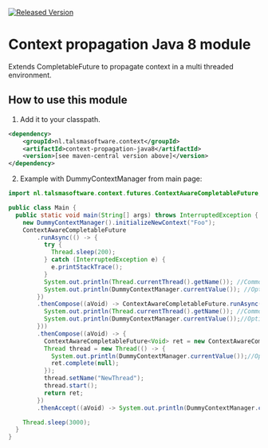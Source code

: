 [![Released Version][maven-img]][maven] 

# Context propagation Java 8 module

Extends CompletableFuture to propagate context in a multi threaded environment.

## How to use this module

1. Add it to your classpath.
  ```xml
  <dependency>
      <groupId>nl.talsmasoftware.context</groupId>
      <artifactId>context-propagation-java8</artifactId>
      <version>[see maven-central version above]</version>
  </dependency>
  ```  
2. Example with DummyContextManager from main page:

```java
import nl.talsmasoftware.context.futures.ContextAwareCompletableFuture;

public class Main {
  public static void main(String[] args) throws InterruptedException {
    new DummyContextManager().initializeNewContext("Foo");
    ContextAwareCompletableFuture
        .runAsync(() -> {
          try {
            Thread.sleep(200);
          } catch (InterruptedException e) {
            e.printStackTrace();
          }
          System.out.println(Thread.currentThread().getName()); //Common pool thread 1
          System.out.println(DummyContextManager.currentValue()); //Optional[Foo] is propagated from spawning thread
        })
        .thenCompose((aVoid) -> ContextAwareCompletableFuture.runAsync(() -> {
          System.out.println(Thread.currentThread().getName()); //Common pool thread 2
          System.out.println(DummyContextManager.currentValue());//Optional[Foo] since this thread is executed with ContextAwareExecutor
        }))
        .thenCompose((aVoid) -> {
          ContextAwareCompletableFuture<Void> ret = new ContextAwareCompletableFuture<>();
          Thread thread = new Thread(() -> {
            System.out.println(DummyContextManager.currentValue());//Optional.empty since this thread is not executed with ContextAwareExecutor
            ret.complete(null);
          });
          thread.setName("NewThread");
          thread.start();
          return ret;
        })
        .thenAccept((aVoid) -> System.out.println(DummyContextManager.currentValue()));//Optional.empty since this is NewThread

    Thread.sleep(3000);
  }
}
```

  [maven-img]: https://img.shields.io/maven-central/v/nl.talsmasoftware.context/context-propagation-java8.svg
  [maven]: http://search.maven.org/#search%7Cga%7C1%7Cg%3A%22nl.talsmasoftware.context%22%20AND%20a%3A%22context-propagation-java8%22
